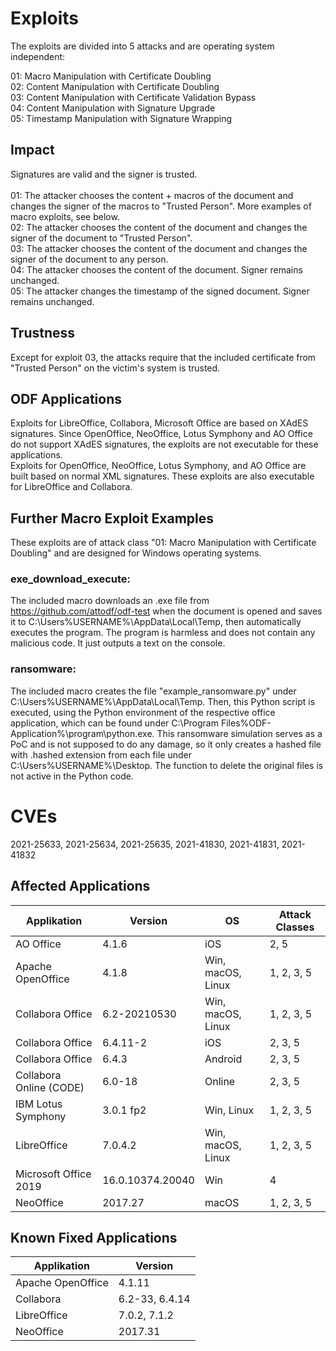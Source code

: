 # Exploits
The exploits are divided into 5 attacks and are operating system independent:

01: Macro Manipulation with Certificate Doubling<br>
02: Content Manipulation with Certificate Doubling<br>
03: Content Manipulation with Certificate Validation Bypass<br>
04: Content Manipulation with Signature Upgrade<br>
05: Timestamp Manipulation with Signature Wrapping<br>

## Impact
Signatures are valid and the signer is trusted.<br>
<br>
01: The attacker chooses the content + macros of the document and changes the signer of the macros to "Trusted Person". More examples of macro exploits, see below.<br>
02: The attacker chooses the content of the document and changes the signer of the document to "Trusted Person".<br>
03: The attacker chooses the content of the document and changes the signer of the document to any person.<br>
04: The attacker chooses the content of the document. Signer remains unchanged.<br>
05: The attacker changes the timestamp of the signed document. Signer remains unchanged.<br>

## Trustness
Except for exploit 03, the attacks require that the included certificate from "Trusted Person" on the victim's system is trusted.

## ODF Applications
Exploits for LibreOffice, Collabora, Microsoft Office are based on XAdES signatures. Since OpenOffice, NeoOffice, Lotus Symphony and AO Office do not support XAdES signatures, the exploits are not executable for these applications.<br>
Exploits for OpenOffice, NeoOffice, Lotus Symphony, and AO Office are built based on normal XML signatures. These exploits are also executable for LibreOffice and Collabora.

## Further Macro Exploit Examples
These exploits are of attack class "01: Macro Manipulation with Certificate Doubling" and are designed for Windows operating systems.

### exe_download_execute:
The included macro downloads an .exe file from https://github.com/attodf/odf-test when the document is opened and saves it to C:\Users\%USERNAME%\AppData\Local\Temp, then automatically executes the program. The program is harmless and does not contain any malicious code. It just outputs a text on the console.

### ransomware:
The included macro creates the file "example_ransomware.py" under C:\Users\%USERNAME%\AppData\Local\Temp. Then, this Python script is executed, using the Python environment of the respective office application, which can be found under C:\Program Files\%ODF-Application%\program\python.exe. This ransomware simulation serves as a PoC and is not supposed to do any damage, so it only creates a hashed file with .hashed extension from each file under C:\Users\%USERNAME%\Desktop. The function to delete the original files is not active in the Python code.

# CVEs
2021-25633, 2021-25634, 2021-25635, 2021-41830, 2021-41831, 2021-41832

## Affected Applications
<table>
  <thead>
    <tr>
      <th>Applikation</th>
      <th>Version</th>
	  <th>OS</th>
	  <th>Attack Classes</th>
    </tr>
  </thead>
  <tbody>
	<tr>
      <td>AO Office</td>
      <td>4.1.6</td>
	  <td>iOS</td>
	  <td>2, 5</td>
    </tr>
    <tr>
      <td>Apache OpenOffice</td>
      <td>4.1.8</td>
	  <td>Win, macOS, Linux</td>
	  <td>1, 2, 3, 5</td>
    </tr>
	<tr>
      <td>Collabora Office</td>
      <td>6.2-20210530</td>
	  <td>Win, macOS, Linux</td>
	  <td>1, 2, 3, 5</td>
    </tr>
	<tr>
      <td>Collabora Office</td>
      <td>6.4.11-2</td>
	  <td>iOS</td>
	  <td>2, 3, 5</td>
    </tr>
	<tr>
      <td>Collabora Office</td>
      <td>6.4.3</td>
	  <td>Android</td>
	  <td>2, 3, 5</td>
    </tr>
	<tr>
      <td>Collabora Online (CODE)</td>
      <td>6.0-18</td>
	  <td>Online</td>
	  <td>2, 3, 5</td>
    </tr>
	<tr>
      <td>IBM Lotus Symphony</td>
      <td>3.0.1 fp2</td>
	  <td>Win, Linux</td>
	  <td>1, 2, 3, 5</td>
    </tr>
	<tr>
      <td>LibreOffice</td>
      <td>7.0.4.2</td>
	  <td>Win, macOS, Linux</td>
	  <td>1, 2, 3, 5</td>
    </tr>
	<tr>
      <td>Microsoft Office 2019</td>
      <td>16.0.10374.20040</td>
	  <td>Win</td>
	  <td>4</td>
    </tr>
	<tr>
      <td>NeoOffice</td>
      <td>2017.27</td>
	  <td>macOS</td>
	  <td>1, 2, 3, 5</td>
    </tr>
  </tbody>
</table>

## Known Fixed Applications

<table>
  <thead>
    <tr>
      <th>Applikation</th>
      <th>Version</th>
    </tr>
  </thead>
  <tbody>
	<tr>
      <td>Apache OpenOffice</td>
      <td>4.1.11</td>
    </tr>
	<tr>
      <td>Collabora</td>
      <td>6.2-33, 6.4.14</td>
    </tr>
	<tr>
      <td>LibreOffice</td>
      <td>7.0.2, 7.1.2</td>
    </tr>
	<tr>
      <td>NeoOffice</td>
      <td>2017.31</td>
    </tr>
  </tbody>
</table>
